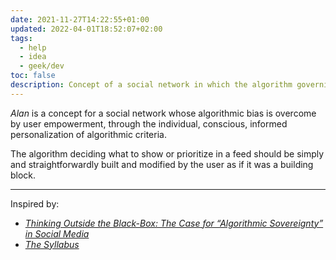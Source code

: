 ```yaml
---
date: 2021-11-27T14:22:55+01:00
updated: 2022-04-01T18:52:07+02:00
tags:
  - help
  - idea
  - geek/dev
toc: false
description: Concept of a social network in which the algorithm governing it is built and defined by its users as if it was a LEGO.
---
```

<cite>Alan</cite> is a concept for a social network whose algorithmic bias is overcome by user empowerment, through the individual, conscious, informed personalization of algorithmic criteria.

The algorithm deciding what to show or prioritize in a feed should be simply and straightforwardly built and modified by the user as if it was a building block.

---

Inspired by:
- <cite>[Thinking Outside the Black-Box: The Case for “Algorithmic Sovereignty” in Social Media](https://doi.org/10.1177/2056305120915613)</cite>
- <cite>[The Syllabus](https://www.the-syllabus.com/ 'The Syllabus')</cite>
